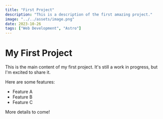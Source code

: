 ```yaml
---
title: "First Project"
description: "This is a description of the first amazing project."
image: "../../assets/image.png"
date: 2023-10-26
tags: ["Web Development", "Astro"]
---
```


# My First Project

This is the main content of my first project. It's still a work in progress, but I'm excited to share it.

Here are some features:

- Feature A
- Feature B
- Feature C

More details to come!
